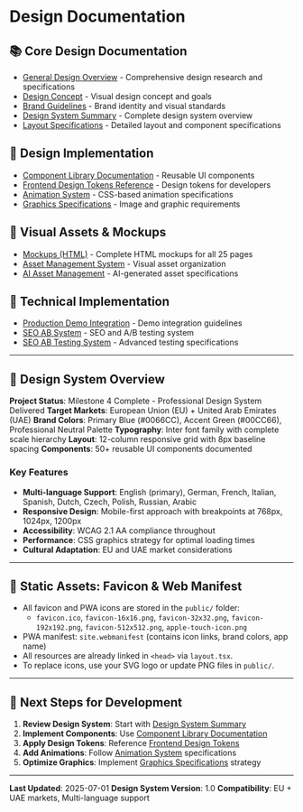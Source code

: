 # Design Documentation

## 📚 Core Design Documentation

- [General Design Overview](design.md) - Comprehensive design research and specifications
- [Design Concept](design-concept.md) - Visual design concept and goals
- [Brand Guidelines](brand-guidelines.md) - Brand identity and visual standards
- [Design System Summary](design-system-summary.md) - Complete design system overview
- [Layout Specifications](layout-specifications.md) - Detailed layout and component specifications

## 🎨 Design Implementation

- [Component Library Documentation](component-library-documentation.md) - Reusable UI components
- [Frontend Design Tokens Reference](frontend-design-tockens.md) - Design tokens for developers
- [Animation System](animation-system.md) - CSS-based animation specifications
- [Graphics Specifications](graphics-specifications.md) - Image and graphic requirements

## 📱 Visual Assets & Mockups

- [Mockups (HTML)](mockups/) - Complete HTML mockups for all 25 pages
- [Asset Management System](asset-management-system.md) - Visual asset organization
- [AI Asset Management](ai-asset-management.md) - AI-generated asset specifications

## 🔧 Technical Implementation

- [Production Demo Integration](production-demo-integration.md) - Demo integration guidelines
- [SEO AB System](seo-ab-system.md) - SEO and A/B testing system
- [SEO AB Testing System](seo-ab-testing-system.md) - Advanced testing specifications

---

## 🎯 Design System Overview

**Project Status**: Milestone 4 Complete - Professional Design System Delivered
**Target Markets**: European Union (EU) + United Arab Emirates (UAE)
**Brand Colors**: Primary Blue (#0066CC), Accent Green (#00CC66), Professional Neutral Palette
**Typography**: Inter font family with complete scale hierarchy
**Layout**: 12-column responsive grid with 8px baseline spacing
**Components**: 50+ reusable UI components documented

### Key Features
- **Multi-language Support**: English (primary), German, French, Italian, Spanish, Dutch, Czech, Polish, Russian, Arabic
- **Responsive Design**: Mobile-first approach with breakpoints at 768px, 1024px, 1200px
- **Accessibility**: WCAG 2.1 AA compliance throughout
- **Performance**: CSS graphics strategy for optimal loading times
- **Cultural Adaptation**: EU and UAE market considerations

---

## 📁 Static Assets: Favicon & Web Manifest

- All favicon and PWA icons are stored in the `public/` folder:
  - `favicon.ico`, `favicon-16x16.png`, `favicon-32x32.png`, `favicon-192x192.png`, `favicon-512x512.png`, `apple-touch-icon.png`
- PWA manifest: `site.webmanifest` (contains icon links, brand colors, app name)
- All resources are already linked in `<head>` via `layout.tsx`.
- To replace icons, use your SVG logo or update PNG files in `public/`.

---

## 🚀 Next Steps for Development

1. **Review Design System**: Start with [Design System Summary](design-system-summary.md)
2. **Implement Components**: Use [Component Library Documentation](component-library-documentation.md)
3. **Apply Design Tokens**: Reference [Frontend Design Tokens](frontend-design-tockens.md)
4. **Add Animations**: Follow [Animation System](animation-system.md) specifications
5. **Optimize Graphics**: Implement [Graphics Specifications](graphics-specifications.md) strategy

---

**Last Updated**: 2025-07-01
**Design System Version**: 1.0
**Compatibility**: EU + UAE markets, Multi-language support
